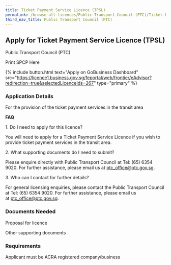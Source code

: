 ```yaml
---
title: Ticket Payment Service Licence (TPSL)
permalink: /browse-all-licences/Public-Transport-Council-(PTC)/Ticket-Payment-Service-Licence--TPSL-
third_nav_title: Public Transport Council (PTC)
---
```


## Apply for Ticket Payment Service Licence (TPSL)

Public Transport Council (PTC)

Print SPCP Here


{% include button.html text="Apply on GoBusiness Dashboard" src="https://licence1.business.gov.sg/feportal/web/frontier/eAdvisor?redirection=true&selectedLicenceIds=267" type="primary" %}

### Application Details

<p>For the provision of the ticket payment services in the transit area</p>
<p><strong>FAQ</strong></p>
<p>1. Do I need to apply for this licence?</p>
<p>You will need to apply for a Ticket Payment Service Licence if you wish to provide ticket payment services in the transit area.</p>
<p>2. What supporting documents do I need to submit?</p>
<p>Please enquire directly with Public Transport Council at Tel: (65) 6354 9020. For further assistance, please email us at&nbsp;<a href="mailto:ptc_office@ptc.gov.sg">ptc_office@ptc.gov.sg</a>.</p>
<p>3. Who can I contact for further details?</p>
<p>For general licensing enquiries, please contact the Public Transport Council at Tel: (65) 6354 9020. For further assistance, please email us at&nbsp;<a href="mailto:ptc_office@ptc.gov.sg">ptc_office@ptc.gov.sg</a>.</p>

### Documents Needed

<p>Proposal for licence</p>
<p>Other supporting documents</p>

### Requirements

Applicant must be ACRA registered company/business

